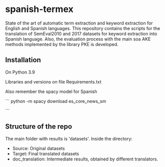 # spanish-termex
State of the art of automatic term extraction and keyword extraction for English and Spanish languages.
This repository contains the scripts for the translation of SemEval2010 and 2017 datasets for keyword extraction into Spanish language.
Also, the evaluation process with the main soa AKE methods implemented by the library PKE is developed.


## Installation
On Python 3.9

Libraries and versions on file Requirements.txt


Also remember the spacy model for Spanish

´´´
python -m spacy download es_core_news_sm

´´´

## Structure of the repo

The main folder with results is 'datasets'. Inside the directory:

- Source: Original datasets
- Target: Final translated datasets 
- doc_translation: Intermediate results, obtained by different translators. 



